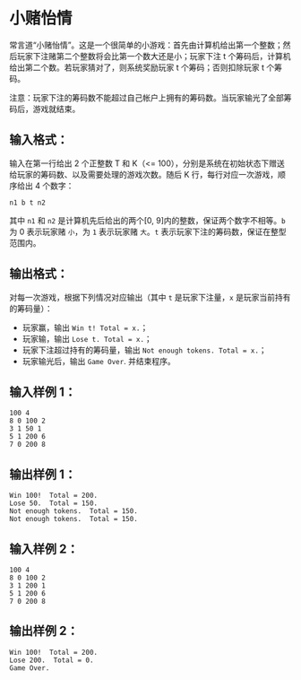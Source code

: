 # 小赌怡情
常言道“小赌怡情”。这是一个很简单的小游戏：首先由计算机给出第一个整数；然后玩家下注赌第二个整数将会比第一个数大还是小；玩家下注 t 个筹码后，计算机给出第二个数。若玩家猜对了，则系统奖励玩家 t 个筹码；否则扣除玩家 t 个筹码。

注意：玩家下注的筹码数不能超过自己帐户上拥有的筹码数。当玩家输光了全部筹码后，游戏就结束。

## 输入格式：
输入在第一行给出 2 个正整数 T 和 K（<= 100），分别是系统在初始状态下赠送给玩家的筹码数、以及需要处理的游戏次数。随后 K 行，每行对应一次游戏，顺序给出 4 个数字：

    n1 b t n2
其中 `n1` 和 `n2` 是计算机先后给出的两个[0, 9]内的整数，保证两个数字不相等。`b` 为 0 表示玩家赌 `小`，为 `1` 表示玩家赌 `大`。`t` 表示玩家下注的筹码数，保证在整型范围内。

## 输出格式：
对每一次游戏，根据下列情况对应输出（其中 `t` 是玩家下注量，`x` 是玩家当前持有的筹码量）：

+ 玩家赢，输出 `Win t! Total = x.`；
+ 玩家输，输出 `Lose t. Total = x.`；
+ 玩家下注超过持有的筹码量，输出 `Not enough tokens. Total = x.`；
+ 玩家输光后，输出 `Game Over`. 并结束程序。
## 输入样例 1：
    100 4
    8 0 100 2
    3 1 50 1
    5 1 200 6
    7 0 200 8
## 输出样例 1：
    Win 100!  Total = 200.
    Lose 50.  Total = 150.
    Not enough tokens.  Total = 150.
    Not enough tokens.  Total = 150.
## 输入样例 2：
    100 4
    8 0 100 2
    3 1 200 1
    5 1 200 6
    7 0 200 8
## 输出样例 2：
    Win 100!  Total = 200.
    Lose 200.  Total = 0.
    Game Over.